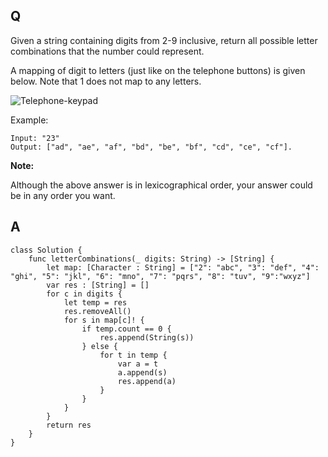 ## Q

Given a string containing digits from 2-9 inclusive, return all possible letter combinations that the number could represent.

A mapping of digit to letters (just like on the telephone buttons) is given below. Note that 1 does not map to any letters.

![Telephone-keypad](http://upload.wikimedia.org/wikipedia/commons/thumb/7/73/Telephone-keypad2.svg/200px-Telephone-keypad2.svg.png)

Example:

```
Input: "23"
Output: ["ad", "ae", "af", "bd", "be", "bf", "cd", "ce", "cf"].
```

**Note:**

Although the above answer is in lexicographical order, your answer could be in any order you want.


## A

```
class Solution {
    func letterCombinations(_ digits: String) -> [String] {
        let map: [Character : String] = ["2": "abc", "3": "def", "4": "ghi", "5": "jkl", "6": "mno", "7": "pqrs", "8": "tuv", "9":"wxyz"]
        var res : [String] = []
        for c in digits {
            let temp = res
            res.removeAll()
            for s in map[c]! {
                if temp.count == 0 {
                    res.append(String(s))
                } else {
                    for t in temp {
                        var a = t
                        a.append(s)
                        res.append(a)
                    }
                }
            }
        }
        return res
    }
}
```

